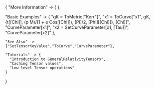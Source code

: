 {
  "More Information" -> {
  },

  "Basic Examples" -> {
      "gK = ToMetric[\"Kerr\"]",
    "x1 = ToCurve[\"x1\", gK, {t[\[Chi]], (p M)/(1 + e Cos[\[Chi]]), \[Pi]/2, \[Phi][\[Chi]]}, \[Chi]]",
    "CurveParameter[x1]",
    "x2 = SetCurveParameter[x1, \[Tau]]",
    "CurveParameter[x2]"
    },

    "See Also" ->
    {"SetTensorKeyValue","ToCurve","CurveParameter"},

    "Tutorials" -> {
      "Introduction to GeneralRelativityTensors",
      "Caching Tensor values",
      "Low level Tensor operations"
    }

}
